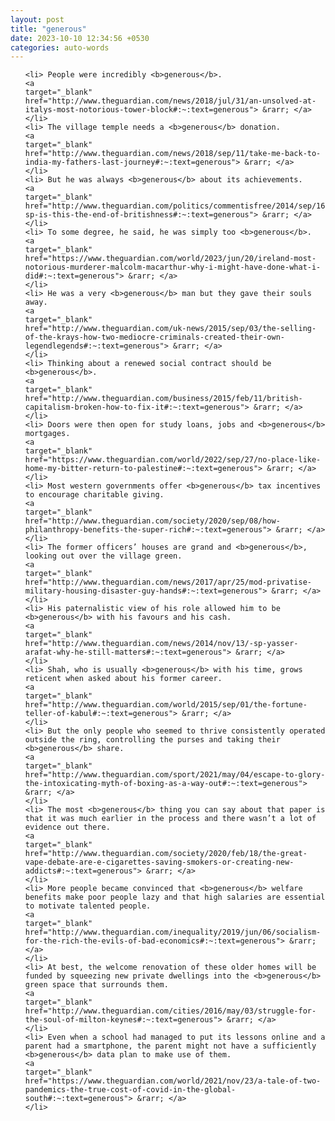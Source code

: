 ```yaml
---
layout: post
title: "generous"
date: 2023-10-10 12:34:56 +0530
categories: auto-words
---
```

<ol>

    <li> People were incredibly <b>generous</b>.
    <a 
    target="_blank" 
    href="http://www.theguardian.com/news/2018/jul/31/an-unsolved-at-italys-most-notorious-tower-block#:~:text=generous"> &rarr; </a>
    </li>
    <li> The village temple needs a <b>generous</b> donation.
    <a 
    target="_blank" 
    href="http://www.theguardian.com/news/2018/sep/11/take-me-back-to-india-my-fathers-last-journey#:~:text=generous"> &rarr; </a>
    </li>
    <li> But he was always <b>generous</b> about its achievements.
    <a 
    target="_blank" 
    href="http://www.theguardian.com/politics/commentisfree/2014/sep/16/-sp-is-this-the-end-of-britishness#:~:text=generous"> &rarr; </a>
    </li>
    <li> To some degree, he said, he was simply too <b>generous</b>.
    <a 
    target="_blank" 
    href="https://www.theguardian.com/world/2023/jun/20/ireland-most-notorious-murderer-malcolm-macarthur-why-i-might-have-done-what-i-did#:~:text=generous"> &rarr; </a>
    </li>
    <li> He was a very <b>generous</b> man but they gave their souls away.
    <a 
    target="_blank" 
    href="http://www.theguardian.com/uk-news/2015/sep/03/the-selling-of-the-krays-how-two-mediocre-criminals-created-their-own-legendlegends#:~:text=generous"> &rarr; </a>
    </li>
    <li> Thinking about a renewed social contract should be <b>generous</b>.
    <a 
    target="_blank" 
    href="http://www.theguardian.com/business/2015/feb/11/british-capitalism-broken-how-to-fix-it#:~:text=generous"> &rarr; </a>
    </li>
    <li> Doors were then open for study loans, jobs and <b>generous</b> mortgages.
    <a 
    target="_blank" 
    href="https://www.theguardian.com/world/2022/sep/27/no-place-like-home-my-bitter-return-to-palestine#:~:text=generous"> &rarr; </a>
    </li>
    <li> Most western governments offer <b>generous</b> tax incentives to encourage charitable giving.
    <a 
    target="_blank" 
    href="http://www.theguardian.com/society/2020/sep/08/how-philanthropy-benefits-the-super-rich#:~:text=generous"> &rarr; </a>
    </li>
    <li> The former officers’ houses are grand and <b>generous</b>, looking out over the village green.
    <a 
    target="_blank" 
    href="http://www.theguardian.com/news/2017/apr/25/mod-privatise-military-housing-disaster-guy-hands#:~:text=generous"> &rarr; </a>
    </li>
    <li> His paternalistic view of his role allowed him to be <b>generous</b> with his favours and his cash.
    <a 
    target="_blank" 
    href="http://www.theguardian.com/news/2014/nov/13/-sp-yasser-arafat-why-he-still-matters#:~:text=generous"> &rarr; </a>
    </li>
    <li> Shah, who is usually <b>generous</b> with his time, grows reticent when asked about his former career.
    <a 
    target="_blank" 
    href="http://www.theguardian.com/world/2015/sep/01/the-fortune-teller-of-kabul#:~:text=generous"> &rarr; </a>
    </li>
    <li> But the only people who seemed to thrive consistently operated outside the ring, controlling the purses and taking their <b>generous</b> share.
    <a 
    target="_blank" 
    href="http://www.theguardian.com/sport/2021/may/04/escape-to-glory-the-intoxicating-myth-of-boxing-as-a-way-out#:~:text=generous"> &rarr; </a>
    </li>
    <li> The most <b>generous</b> thing you can say about that paper is that it was much earlier in the process and there wasn’t a lot of evidence out there.
    <a 
    target="_blank" 
    href="http://www.theguardian.com/society/2020/feb/18/the-great-vape-debate-are-e-cigarettes-saving-smokers-or-creating-new-addicts#:~:text=generous"> &rarr; </a>
    </li>
    <li> More people became convinced that <b>generous</b> welfare benefits make poor people lazy and that high salaries are essential to motivate talented people.
    <a 
    target="_blank" 
    href="http://www.theguardian.com/inequality/2019/jun/06/socialism-for-the-rich-the-evils-of-bad-economics#:~:text=generous"> &rarr; </a>
    </li>
    <li> At best, the welcome renovation of these older homes will be funded by squeezing new private dwellings into the <b>generous</b> green space that surrounds them.
    <a 
    target="_blank" 
    href="http://www.theguardian.com/cities/2016/may/03/struggle-for-the-soul-of-milton-keynes#:~:text=generous"> &rarr; </a>
    </li>
    <li> Even when a school had managed to put its lessons online and a parent had a smartphone, the parent might not have a sufficiently <b>generous</b> data plan to make use of them.
    <a 
    target="_blank" 
    href="https://www.theguardian.com/world/2021/nov/23/a-tale-of-two-pandemics-the-true-cost-of-covid-in-the-global-south#:~:text=generous"> &rarr; </a>
    </li>